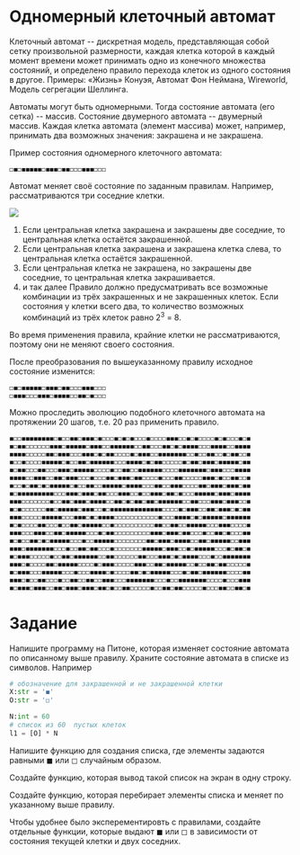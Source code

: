 # Одномерный клеточный автомат
Клеточный автомат -- дискретная модель, представляющая собой сетку произвольной размерности, каждая клетка которой в каждый момент времени может принимать одно из конечного множества состояний, и определено правило перехода клеток из одного состояния в другое.
Примеры: «Жизнь» Конуэя, Автомат Фон Неймана, Wireworld, Модель сегрегации Шеллинга.

Автоматы могут быть одномерными. Тогда состояние автомата (его сетка) -- массив.
Состояние двумерного автомата -- двумерный массив.
Каждая клетка автомата (элемент массива) может, например, принимать два возможных значения: закрашена и не закрашена.


Пример состояния одномерного клеточного автомата:

`◻◼◻◼◼◼◼◼◻◼◼◼◻◼◼◻◻◻◼◼◼◻◻◻`


Автомат меняет своё состояние по заданным правилам.
Например, рассматриваются три соседние клетки. 

![](https://habrastorage.org/getpro/habr/post_images/437/65c/eaa/43765ceaa30709d4a97a2152af63c7db.gif)
1. Если центральная клетка закрашена и закрашены две соседние, то центральная клетка остаётся закрашенной.
1. Если центральная клетка закрашена и закрашена клетка слева, то центральная клетка остаётся закрашенной.
1. Если центральная клетка не закрашена, но закрашены две соседние, то центральная клетка закрашивается.
1. и так далее
Правило должно предусматривать все возможные комбинации из трёх закрашенных и не закрашенных клеток. 
Если состояния у клетки всего два, то количество возможных комбинаций из трёх клеток равно 2<sup>3</sup> = 8.

Во время применения правила, крайние клетки не рассматриваются, поэтому они не меняют своего состояния.

После преобразования по вышеуказанному правилу исходное состояние изменится:
```
◻◼◻◼◼◼◼◼◻◼◼◼◻◼◼◻◻◻◼◼◼◻◻◻
◻◼◼◼◻◻◻◼◼◼◻◼◼◼◼◻◻◼◼◻◼◻◻◻
```

Можно проследить эволюцию подобного клеточного автомата на протяжении 20 шагов, т.е. 20 раз применить правило. 
```
◼◻◻◼◼◼◼◼◼◼◼◻◼◻◻◼◼◻◼◼◼◻◼◻◻◻◼◻◼◻◼◻◻◻◼◻◻◻◻◼◼◼◻◻◼◻◼◻◻◻◻◼◻◼◻◻◻◼◻◼
◼◻◼◼◻◻◻◻◻◻◼◼◼◻◼◼◼◼◼◻◼◼◼◻◻◼◼◼◼◼◼◻◻◼◼◻◻◻◼◼◻◼◻◼◼◼◼◻◻◻◼◼◼◼◻◻◼◼◼◼
◼◼◼◼◻◻◻◻◻◼◼◻◼◼◼◻◻◻◼◼◼◻◼◻◼◼◻◻◻◻◼◻◼◼◼◻◻◼◼◼◼◼◼◼◻◻◼◻◻◼◼◻◻◼◻◼◼◻◻◼
◼◻◻◼◻◻◻◻◼◼◼◼◼◻◼◻◻◼◼◻◼◼◼◼◼◼◻◻◻◼◼◼◼◻◼◻◼◼◻◻◻◻◻◼◻◼◼◻◼◼◼◻◼◼◼◼◼◻◼◼
◼◻◼◼◻◻◻◼◼◻◻◻◼◼◼◻◼◼◼◼◼◻◻◻◻◼◻◻◼◼◻◻◼◼◼◼◼◼◻◻◻◻◼◼◼◼◼◼◼◻◼◼◼◻◻◻◼◼◼◼
◼◼◼◼◻◻◼◼◼◻◻◼◼◻◼◼◼◻◻◻◼◻◻◻◼◼◻◼◼◼◻◼◼◻◻◻◻◼◻◻◻◼◼◻◻◻◻◻◼◼◼◻◼◻◻◼◼◻◻◼
◼◻◻◼◻◼◼◻◼◻◼◼◼◼◼◻◼◻◻◼◼◻◻◼◼◼◼◼◻◼◼◼◼◻◻◻◼◼◻◻◼◼◼◻◻◻◻◼◼◻◼◼◼◻◼◼◼◻◼◼
◼◻◼◼◼◼◼◼◼◼◼◻◻◻◼◼◼◻◼◼◼◻◼◼◻◻◻◼◼◼◻◻◼◻◻◼◼◼◻◼◼◻◼◻◻◻◼◼◼◼◼◻◼◼◼◻◼◼◼◼
◼◼◼◻◻◻◻◻◻◻◼◻◻◼◼◻◼◼◼◻◼◼◼◼◻◻◼◼◻◼◻◼◼◻◼◼◻◼◼◼◼◼◼◻◻◼◼◻◻◻◼◼◼◻◼◼◼◻◻◼
◼◻◼◻◻◻◻◻◻◼◼◻◼◼◼◼◼◻◼◼◼◻◻◼◻◼◼◼◼◼◼◼◼◼◼◼◼◼◻◻◻◻◼◻◼◼◼◻◻◼◼◻◼◼◼◻◼◻◼◼
◼◼◼◻◻◻◻◻◼◼◼◼◼◻◻◻◼◼◼◻◼◻◼◼◼◼◻◻◻◻◻◻◻◻◻◻◻◼◻◻◻◼◼◼◼◻◼◻◼◼◼◼◼◻◼◼◼◼◼◼
◼◻◼◻◻◻◻◼◼◻◻◻◼◻◻◼◼◻◼◼◼◼◼◻◻◼◻◻◻◻◻◻◻◻◻◻◼◼◻◻◼◼◻◻◼◼◼◼◼◻◻◻◼◼◼◻◻◻◻◼
◼◼◼◻◻◻◼◼◼◻◻◼◼◻◼◼◼◼◼◻◻◻◼◻◼◼◻◻◻◻◻◻◻◻◻◼◼◼◻◼◼◼◻◼◼◻◻◻◼◻◻◼◼◻◼◻◻◻◼◼
◼◻◼◻◻◼◼◻◼◻◼◼◼◼◼◻◻◻◼◻◻◼◼◼◼◼◻◻◻◻◻◻◻◻◼◼◻◼◼◼◻◼◼◼◼◻◻◼◼◻◼◼◼◼◼◻◻◼◼◼
◼◼◼◻◼◼◼◼◼◼◼◻◻◻◼◻◻◼◼◻◼◼◻◻◻◼◻◻◻◻◻◻◻◼◼◼◼◼◻◼◼◼◻◻◼◻◼◼◼◼◼◻◻◻◼◻◼◼◻◼
◼◻◼◼◼◻◻◻◻◻◼◻◻◼◼◻◼◼◼◼◼◼◻◻◼◼◻◻◻◻◻◻◼◼◻◻◻◼◼◼◻◼◻◼◼◼◼◻◻◻◼◻◻◼◼◼◼◼◼◼
◼◼◼◻◼◻◻◻◻◼◼◻◼◼◼◼◼◻◻◻◻◼◻◼◼◼◻◻◻◻◻◼◼◼◻◻◼◼◻◼◼◼◼◼◻◻◼◻◻◼◼◻◼◼◻◻◻◻◻◼
◼◻◼◼◼◻◻◻◼◼◼◼◼◻◻◻◼◻◻◻◼◼◼◼◻◼◻◻◻◻◼◼◻◼◻◼◼◼◼◼◻◻◻◼◻◼◼◻◼◼◼◼◼◼◻◻◻◻◼◼
◼◼◼◻◼◻◻◼◼◻◻◻◼◻◻◼◼◻◻◼◼◻◻◼◼◼◻◻◻◼◼◼◼◼◼◼◻◻◻◼◻◻◼◼◼◼◼◼◼◻◻◻◻◼◻◻◻◼◼◼
◼◻◼◼◼◻◼◼◼◻◻◼◼◻◼◼◼◻◼◼◼◻◼◼◻◼◻◻◼◼◻◻◻◻◻◼◻◻◼◼◻◼◼◻◻◻◻◻◼◻◻◻◼◼◻◻◼◼◻◼
```


# Задание
Напишите программу на Питоне, которая изменяет состояние автомата по описанному выше правилу.
Храните состояние автомата в списке из символов. Например
```python
# обозначение для закрашенной и не закрашенной клетки
X:str = '◼'   
O:str = '◻'

N:int = 60
# список из 60  пустых клеток
l1 = [O] * N
```

Напишите функцию для создания списка, где элементы задаются равными ◼ или ◻ случайным образом.

Создайте функцию, которая вывод такой список на экран в одну строку.

Создайте функцию, которая перебирает элементы списка и меняет по указанному выше правилу.

Чтобы удобнее было эксперементировть с правилами, создайте отдельные функции, которые выдают ◼ или ◻ в зависимости от состояния текущей клетки и двух соседних.
